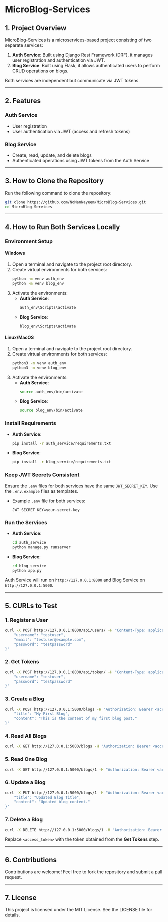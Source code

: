
# MicroBlog-Services

## 1. Project Overview

MicroBlog-Services is a microservices-based project consisting of two separate services:
1. **Auth Service**: Built using Django Rest Framework (DRF), it manages user registration and authentication via JWT.
2. **Blog Service**: Built using Flask, it allows authenticated users to perform CRUD operations on blogs.

Both services are independent but communicate via JWT tokens.

---

## 2. Features

### **Auth Service**
- User registration
- User authentication via JWT (access and refresh tokens)

### **Blog Service**
- Create, read, update, and delete blogs
- Authenticated operations using JWT tokens from the Auth Service

---

## 3. How to Clone the Repository

Run the following command to clone the repository:

```bash
git clone https://github.com/NoManNayeem/MicroBlog-Services.git
cd MicroBlog-Services
```

---

## 4. How to Run Both Services Locally

### **Environment Setup**

#### **Windows**
1. Open a terminal and navigate to the project root directory.
2. Create virtual environments for both services:
   ```bash
   python -m venv auth_env
   python -m venv blog_env
   ```
3. Activate the environments:
   - **Auth Service**:
     ```bash
     auth_env\Scripts\activate
     ```
   - **Blog Service**:
     ```bash
     blog_env\Scripts\activate
     ```

#### **Linux/MacOS**
1. Open a terminal and navigate to the project root directory.
2. Create virtual environments for both services:
   ```bash
   python3 -m venv auth_env
   python3 -m venv blog_env
   ```
3. Activate the environments:
   - **Auth Service**:
     ```bash
     source auth_env/bin/activate
     ```
   - **Blog Service**:
     ```bash
     source blog_env/bin/activate
     ```

### **Install Requirements**

- **Auth Service**:
  ```bash
  pip install -r auth_service/requirements.txt
  ```

- **Blog Service**:
  ```bash
  pip install -r blog_service/requirements.txt
  ```

### **Keep JWT Secrets Consistent**

Ensure the `.env` files for both services have the same `JWT_SECRET_KEY`. Use the `.env.example` files as templates.

- Example `.env` file for both services:
  ```
  JWT_SECRET_KEY=your-secret-key
  ```

### **Run the Services**

- **Auth Service**:
  ```bash
  cd auth_service
  python manage.py runserver
  ```

- **Blog Service**:
  ```bash
  cd blog_service
  python app.py
  ```

Auth Service will run on `http://127.0.0.1:8000` and Blog Service on `http://127.0.0.1:5000`.

---

## 5. CURLs to Test

### **1. Register a User**
```bash
curl -X POST http://127.0.0.1:8000/api/users/ -H "Content-Type: application/json" -d '{
    "username": "testuser",
    "email": "testuser@example.com",
    "password": "testpassword"
}'
```

### **2. Get Tokens**
```bash
curl -X POST http://127.0.0.1:8000/api/token/ -H "Content-Type: application/json" -d '{
    "username": "testuser",
    "password": "testpassword"
}'
```

### **3. Create a Blog**
```bash
curl -X POST http://127.0.0.1:5000/blogs -H "Authorization: Bearer <access_token>" -H "Content-Type: application/json" -d '{
    "title": "My First Blog",
    "content": "This is the content of my first blog post."
}'
```

### **4. Read All Blogs**
```bash
curl -X GET http://127.0.0.1:5000/blogs -H "Authorization: Bearer <access_token>"
```

### **5. Read One Blog**
```bash
curl -X GET http://127.0.0.1:5000/blogs/1 -H "Authorization: Bearer <access_token>"
```

### **6. Update a Blog**
```bash
curl -X PUT http://127.0.0.1:5000/blogs/1 -H "Authorization: Bearer <access_token>" -H "Content-Type: application/json" -d '{
    "title": "Updated Blog Title",
    "content": "Updated blog content."
}'
```

### **7. Delete a Blog**
```bash
curl -X DELETE http://127.0.0.1:5000/blogs/1 -H "Authorization: Bearer <access_token>"
```

Replace `<access_token>` with the token obtained from the **Get Tokens** step.

---

## 6. Contributions

Contributions are welcome! Feel free to fork the repository and submit a pull request.

---

## 7. License

This project is licensed under the MIT License. See the LICENSE file for details.
